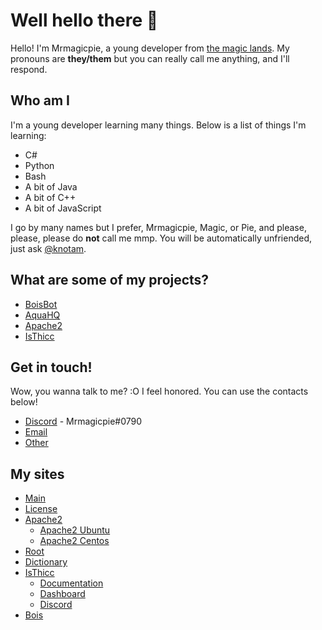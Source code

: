 # Well hello there 👋

Hello! I'm Mrmagicpie, a young developer from [the magic lands](https://mrmagicpie.xyz). My pronouns are **they/them** <!--and they/them oop -->but you can really call me anything, and I'll respond.

## Who am I 

I'm a young developer learning many things. Below is a list of things I'm learning:

- C#
- Python
- Bash
- A bit of Java
- A bit of C++
- A bit of JavaScript

I go by many names but I prefer, Mrmagicpie, Magic, or Pie, and please, please, please do **not** call me mmp. You will be automatically unfriended, just ask [@knotam](https://github.com/knotam).

## What are some of my projects?

- [BoisBot](https://bois-bot.tech)
- [AquaHQ](https://aquahq.net)
- [Apache2](https://apache.mrmagicpie.xyz)
- [IsThicc](https://isthicc.dev/)

## Get in touch!

Wow, you wanna talk to me? :O I feel honored. You can use the contacts below!

- [Discord](https://discord.com/users/424721524621180930) - Mrmagicpie#0790
- [Email](mailto:mrmagipie@mrmagicpie.xyz)
- [Other](https://mrmagicpie.xyz/about#Contact)

## My sites

- [Main](https://mrmagicpie.xyz/)
- [License](https://license.mrmagicpie.xyz/)
- [Apache2](https://apache.mrmagicpie.xyz/)
  - [Apache2 Ubuntu](https://ubuntu-apache.mrmagicpie.xyz/)
  - [Apache2 Centos](https://centos-apache.mrmagicpie.xyz/)
- [Root](https://root.mrmagicpie.xyz/)
- [Dictionary](https://dictionary.mrmagicpie.xyz/)
- [IsThicc](https://isthicc.dev/)
  - [Documentation](https://docs.isthicc.dev/)
  - [Dashboard](https://isthicc.dev/login)
  - [Discord](https://discord.isthicc.dev/)
- [Bois](https://bois-bot.tech/)

<!--
## Btw

Oh, also, I'm gay, deal with it or the door to exit my life is over there ->   <img src="https://i.pinimg.com/474x/b5/82/02/b582023766b740a29ce7e92cea8241bb--front-doors-the-doors.jpg" alt="Gay Door" width="25" height="50">

[Image credit here!](https://i.pinimg.com/474x/b5/82/02/b582023766b740a29ce7e92cea8241bb--front-doors-the-doors.jpg)
-->
